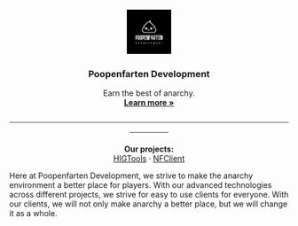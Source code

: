  <br />
<div align="center">
  <a href="https://github.com/poopenfarten-development/poopenfarten">
    <img src="resources/logo.png" alt="Logo" width="80" height="80">
  </a>

  <h3 align="center">Poopenfarten Development</h3>

  <p align="center">
    Earn the best of anarchy.
    <br />
    <a href="https://www.youtube.com/shorts/AWOyEIuVzzQ"><strong>Learn more »</strong></a>
    <br />
    <br />
     ⎯⎯⎯⎯⎯⎯⎯⎯⎯⎯⎯⎯⎯⎯⎯⎯⎯⎯⎯⎯⎯⎯⎯⎯⎯⎯⎯⎯⎯⎯⎯⎯⎯⎯⎯⎯⎯⎯⎯⎯⎯⎯⎯⎯⎯⎯⎯⎯⎯⎯⎯⎯⎯⎯⎯⎯⎯⎯⎯⎯⎯⎯⎯⎯⎯⎯⎯⎯⎯⎯⎯⎯⎯⎯⎯⎯⎯⎯⎯⎯⎯⎯
    <br />
</div>
  <p align="center">
    <strong>Our projects:</strong>
    <br />
    <a href="https://github.com/poopenfarten-development/HIGTools">HIGTools</a>
    ·
    <a href="https://github.com/poopenfarten-development/NetherFreedom-Client">NFClient</a>
  </p>
</div>

Here at Poopenfarten Development, we strive to make the anarchy environment a better place for players. With our advanced technologies across different projects,
we strive for easy to use clients for everyone. With our clients, we will not only make anarchy a better place, but we will change it as a whole.

</div>
